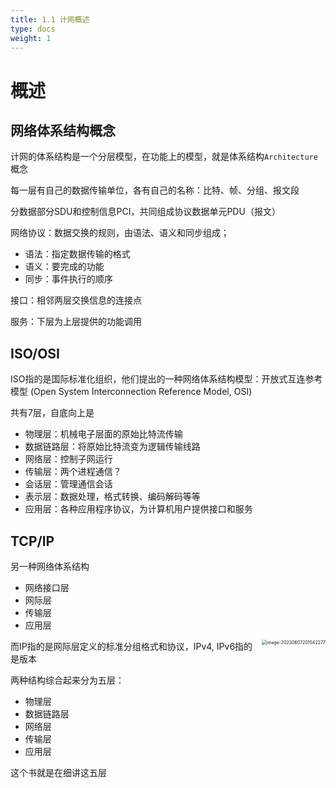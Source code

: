 ```yaml
---
title: 1.1 计网概述
type: docs
weight: 1
---
```


# 概述

## 网络体系结构概念

计网的体系结构是一个分层模型，在功能上的模型，就是体系结构`Architecture`概念

每一层有自己的数据传输单位，各有自己的名称：比特、帧、分组、报文段

分数据部分SDU和控制信息PCI，共同组成协议数据单元PDU（报文）

网络协议：数据交换的规则，由语法、语义和同步组成；

- 语法：指定数据传输的格式
- 语义：要完成的功能
- 同步：事件执行的顺序

接口：相邻两层交换信息的连接点

服务：下层为上层提供的功能调用



## ISO/OSI

ISO指的是国际标准化组织，他们提出的一种网络体系结构模型：开放式互连参考模型 (Open System Interconnection Reference Model, OSI) 

共有7层，自底向上是

- 物理层：机械电子层面的原始比特流传输
- 数据链路层：将原始比特流变为逻辑传输线路
- 网络层：控制子网运行
- 传输层：两个进程通信？
- 会话层：管理通信会话
- 表示层：数据处理，格式转换、编码解码等等
- 应用层：各种应用程序协议，为计算机用户提供接口和服务



## TCP/IP

另一种网络体系结构

- 网络接口层
- 网际层
- 传输层
- 应用层

<img src="https://cdn.jsdelivr.net/gh/zvictorliu/typoraPics@main/img/image-20230607201542277.png" alt="image-20230607201542277" align="right" style="zoom:50%;" />



而IP指的是网际层定义的标准分组格式和协议，IPv4, IPv6指的是版本



两种结构综合起来分为五层：

- 物理层
- 数据链路层
- 网络层
- 传输层
- 应用层

这个书就是在细讲这五层
